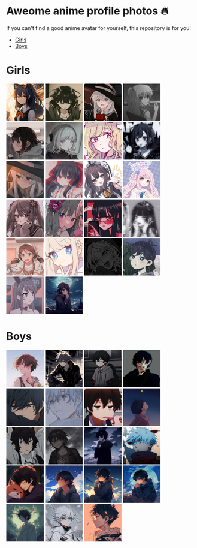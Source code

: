 # Aweome anime profile photos 🔥
If you can't find a good anime avatar for yourself, this repository is for you!
- [Girls](https://github.com/anekobtw/anime-avatars?tab=readme-ov-file#girls)
- [Boys](https://github.com/anekobtw/anime-avatars?tab=readme-ov-file#boys)

# Girls
<img src="girls/pfp1.png" width="100" height="100"></img>
<img src="girls/pfp2.jpg" width="100" height="100"></img>
<img src="girls/pfp3.png" width="100" height="100"></img>
<img src="girls/pfp4.png" width="100" height="100"></img>
<img src="girls/pfp5.jpg" width="100" height="100"></img>
<img src="girls/pfp6.png" width="100" height="100"></img>
<img src="girls/pfp7.png" width="100" height="100"></img>
<img src="girls/pfp8.jpg" width="100" height="100"></img>
<img src="girls/pfp9.jpg" width="100" height="100"></img>
<img src="girls/pfp10.jpg" width="100" height="100"></img>
<img src="girls/pfp11.jpg" width="100" height="100"></img>
<img src="girls/pfp12.jpg" width="100" height="100"></img>
<img src="girls/pfp13.jpg" width="100" height="100"></img>
<img src="girls/pfp14.jpg" width="100" height="100"></img>
<img src="girls/pfp15.jpg" width="100" height="100"></img>
<img src="girls/pfp16.jpg" width="100" height="100"></img>
<img src="girls/pfp17.jpg" width="100" height="100"></img>
<img src="girls/pfp18.png" width="100" height="100"></img>
<img src="girls/pfp19.jpg" width="100" height="100"></img>
<img src="girls/pfp20.jpg" width="100" height="100"></img>
<img src="girls/pfp21.png" width="100" height="100"></img>
<img src="girls/pfp22.png" width="100" height="100"></img>

# Boys
<img src="boys/pfp1.jpg" width="100" height="100"></img>
<img src="boys/pfp2.png" width="100" height="100"></img>
<img src="boys/pfp3.jpg" width="100" height="100"></img>
<img src="boys/pfp4.jpg" width="100" height="100"></img>
<img src="boys/pfp5.jpg" width="100" height="100"></img>
<img src="boys/pfp6.jpg" width="100" height="100"></img>
<img src="boys/pfp7.jpg" width="100" height="100"></img>
<img src="boys/pfp8.jpg" width="100" height="100"></img>
<img src="boys/pfp9.jpg" width="100" height="100"></img>
<img src="boys/pfp10.jpg" width="100" height="100"></img>
<img src="boys/pfp11.png" width="100" height="100"></img>
<img src="boys/pfp12.jpg" width="100" height="100"></img>
<img src="boys/pfp13.png" width="100" height="100"></img>
<img src="boys/pfp14.png" width="100" height="100"></img>
<img src="boys/pfp15.png" width="100" height="100"></img>
<img src="boys/pfp16.png" width="100" height="100"></img>
<img src="boys/pfp17.png" width="100" height="100"></img>
<img src="boys/pfp18.jpg" width="100" height="100"></img>
<img src="boys/pfp19.jpg" width="100" height="100"></img>
